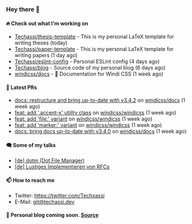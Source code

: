 ### Hey there 👋

#### 🔥 Check out what I'm working on


- [Techassi/thesis-template](https://github.com/Techassi/thesis-template) - This is my personal LaTeX template for writing theses (today)
- [Techassi/paper-template](https://github.com/Techassi/paper-template) - This is my personal LaTeX template for writing papers (1 day ago)
- [Techassi/eslint-config](https://github.com/Techassi/eslint-config) - Personal ESLint config (4 days ago)
- [Techassi/blog](https://github.com/Techassi/blog) - Source code of my personal blog (6 days ago)
- [windicss/docs](https://github.com/windicss/docs) - 📖 Documentation for Windi CSS (1 week ago)

#### 🧪 Latest PRs


- [docs: restructure and bring up-to-date with v3.4.2](https://github.com/windicss/docs/pull/149) on [windicss/docs](https://github.com/windicss/docs) (1 week ago)
- [feat: add &#39;.accent-x&#39; utility class](https://github.com/windicss/windicss/pull/637) on [windicss/windicss](https://github.com/windicss/windicss) (1 week ago)
- [feat: add &#39;file:&#39; variant](https://github.com/windicss/windicss/pull/636) on [windicss/windicss](https://github.com/windicss/windicss) (1 week ago)
- [feat: add &#39;marker:&#39; variant](https://github.com/windicss/windicss/pull/635) on [windicss/windicss](https://github.com/windicss/windicss) (1 week ago)
- [docs: bring docs up-to-date with v3.4.0](https://github.com/windicss/docs/pull/147) on [windicss/docs](https://github.com/windicss/docs) (1 week ago)

#### 🗨 Some of my talks

- [[de] dotm (Dot File Manager)](https://github.com/Techassi/talks/tree/main/2021-06-24)
- [[de] Lustiges Implementieren von RFCs](https://github.com/Techassi/talks/tree/main/2021-12-20)

#### 📫 How to reach me

- Twitter: https://twitter.com/Techxassi
- E-Mail: git@techassi.dev

#### 📃 Personal blog coming soon. [Source](https://github.com/Techassi/blog)
